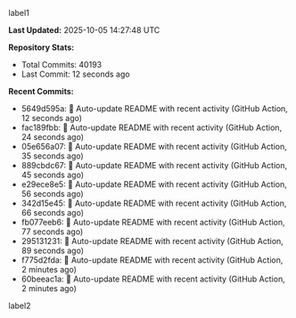 
label1 
<!-- ACTIVITY_START -->
**Last Updated:** 2025-10-05 14:27:48 UTC

**Repository Stats:**
- Total Commits: 40193
- Last Commit: 12 seconds ago

**Recent Commits:**
- 5649d595a: 🤖 Auto-update README with recent activity (GitHub Action, 12 seconds ago)
- fac189fbb: 🤖 Auto-update README with recent activity (GitHub Action, 24 seconds ago)
- 05e656a07: 🤖 Auto-update README with recent activity (GitHub Action, 35 seconds ago)
- 889cbdc67: 🤖 Auto-update README with recent activity (GitHub Action, 45 seconds ago)
- e29ece8e5: 🤖 Auto-update README with recent activity (GitHub Action, 56 seconds ago)
- 342d15e45: 🤖 Auto-update README with recent activity (GitHub Action, 66 seconds ago)
- fb077eeb6: 🤖 Auto-update README with recent activity (GitHub Action, 77 seconds ago)
- 295131231: 🤖 Auto-update README with recent activity (GitHub Action, 89 seconds ago)
- f775d2fda: 🤖 Auto-update README with recent activity (GitHub Action, 2 minutes ago)
- 60beeac1a: 🤖 Auto-update README with recent activity (GitHub Action, 2 minutes ago)
<!-- ACTIVITY_END -->

label2
